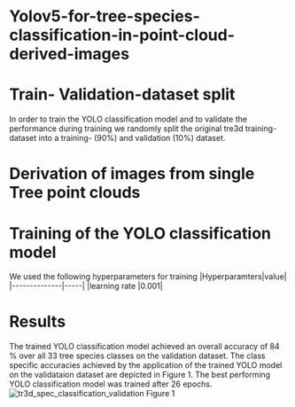 # Yolov5-for-tree-species-classification-in-point-cloud-derived-images


# Train- Validation-dataset split
In order to train the YOLO classification model and to validate the performance during training we randomly split the original tre3d training-dataset into a training- (90%) and validation (10%) dataset. 

# Derivation of images from single Tree point clouds

# Training of the YOLO classification model
We used the following hyperparameters for training
|Hyperparamters|value|
|--------------|-----|
|learning rate |0.001|

# Results
The trained YOLO classification model achieved an overall accuracy of 84 % over all 33 tree species classes on the validation dataset. The class specific accuracies achieved by the application of the trained YOLO model on the validataion dataset are depicted in Figure 1. The best performing YOLO classification model was trained after 26 epochs. 
![tr3d_spec_classification_validation](https://user-images.githubusercontent.com/78412402/226630824-a4b1ffc8-60a2-4040-95b5-c702de010ff4.png)
Figure 1
